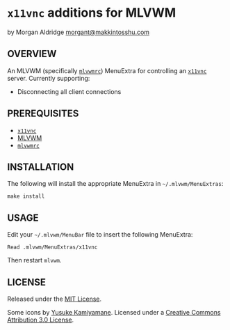 # `x11vnc` additions for MLVWM
by Morgan Aldridge <morgant@makkintosshu.com>

## OVERVIEW

An MLVWM (specifically [`mlvwmrc`](https://github.com/morgant/mlvwmrc)) MenuExtra for controlling an [`x11vnc`](http://www.karlrunge.com/x11vnc/) server. Currently supporting:

* Disconnecting all client connections

## PREREQUISITES

* [`x11vnc`](http://www.karlrunge.com/x11vnc/)
* [MLVWM](http://www2u.biglobe.ne.jp/~y-miyata/mlvwm.html)
* [`mlvwmrc`](https://github.com/morgant/mlvwmrc)

## INSTALLATION

The following will install the appropriate MenuExtra in `~/.mlvwm/MenuExtras`:

    make install

## USAGE

Edit your `~/.mlvwm/MenuBar` file to insert the following MenuExtra:

    Read .mlvwm/MenuExtras/x11vnc

Then restart `mlvwm`.

## LICENSE

Released under the [MIT License](LICENSE).

Some icons by [Yusuke Kamiyamane](http://p.yusukekamiyamane.com/). Licensed under a [Creative Commons Attribution 3.0 License](http://creativecommons.org/licenses/by/3.0/).
